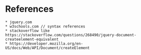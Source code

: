 # References

    * jquery.com
    * w3schools.com // syntax references
    * stackoverflow like https://stackoverflow.com/questions/268490/jquery-document-createelement-equivalent
    * https://developer.mozilla.org/en-US/docs/Web/API/Document/createElement    
